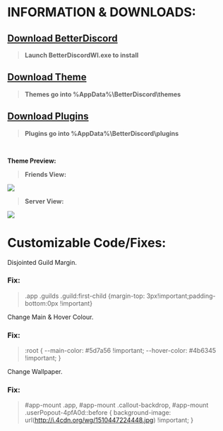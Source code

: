 # **INFORMATION & DOWNLOADS:**

## [Download BetterDiscord](https://github.com/Jiiks/BetterDiscordApp/releases/download/0.2.82/BD0.2.82Windows.zip)

> **Launch BetterDiscordWI.exe to install**

## [Download Theme](https://github.com/P-o-u-t/Pouts-Theme/releases/download/theme/Theme.zip)

> **Themes go into %AppData%\BetterDiscord\themes**

## [Download Plugins](https://github.com/P-o-u-t/Pouts-Theme/releases/download/theme/Plugins.zip)

> **Plugins go into %AppData%\BetterDiscord\plugins**

 

**Theme Preview:**

> **Friends View:**

![](https://i.imgur.com/omUKgf9.png)

> **Server View:**

![](https://i.imgur.com/ja6hOQX.png)


# **Customizable Code/Fixes:**
Disjointed Guild Margin.
### **Fix**:
> .app .guilds .guild:first-child {margin-top: 3px!important;padding-bottom:0px !important}

Change Main & Hover Colour.
### **Fix:** 
> :root { --main-color: #5d7a56 !important; --hover-color: #4b6345 !important; }

Change Wallpaper.
### **Fix**:
> #app-mount .app, #app-mount .callout-backdrop, #app-mount .userPopout-4pfA0d::before { background-image: url(http://i.4cdn.org/wg/1510447224448.jpg) !important; }
